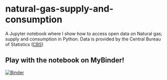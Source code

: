 # natural-gas-supply-and-consumption
A Jupyter notebook where I show how to access open data on Natural gas; supply and consumption in Python. Data is provided by the Central Bureau of Statistics ([CBS](https://www.cbs.nl))


## Play with the notebook on MyBinder!

[![Binder](https://mybinder.org/badge_logo.svg)](https://mybinder.org/v2/gh/michaelvanvliet/natural-gas-supply-and-consumption/HEAD?urlpath=notebooks/analyse.ipynb)